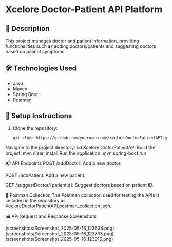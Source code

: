 # Xcelore Doctor-Patient API Platform

## 📄 Description
This project manages doctor and patient information, providing functionalities such as adding doctors/patients and suggesting doctors based on patient symptoms.

## 🛠️ Technologies Used
- Java
- Maven
- Spring Boot
- Postman

## 🚀 Setup Instructions
1. Clone the repository:
   ```bash
   git clone https://github.com/yourusername/XceloreDoctorPatientAPI.git
Navigate to the project directory:
cd XceloreDoctorPatientAPI
Build the project:
mvn clean install
Run the application:
mvn spring-boot:run

📬 API Endpoints
POST /addDoctor: Add a new doctor.

POST /addPatient: Add a new patient.

GET /suggestDoctor/{patientId}: Suggest doctors based on patient ID.

📂 Postman Collection
The Postman collection used for testing the APIs is included in the repository as XceloreDoctorPatientAPI.postman_collection.json.

🖼️ API Request and Response Screenshots

(screenshots/Screenshot_2025-05-16_123634.png)
(screenshots/Screenshot_2025-05-16_123733.png)
(screenshots/Screenshot_2025-05-16_123916.png)

